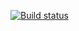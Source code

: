 [![Build status](https://ci.appveyor.com/api/projects/status/xqaqx3avf0x71m8l?svg=true)](https://ci.appveyor.com/project/EKukhotskaya/dz-project-at-2-8)